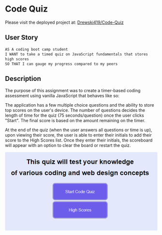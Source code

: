 # Code Quiz

Please visit the deployed project at: [Drewski419/Code-Quiz](https://github.com/Drewski419/Code-Quiz)


## User Story

```
AS A coding boot camp student
I WANT to take a timed quiz on JavaScript fundamentals that stores high scores
SO THAT I can gauge my progress compared to my peers
```

## Description

The purpose of this assignment was to create a timer-based coding assessment using vanilla JavaScript that behaves like so:

The application has a few multiple choice questions and the ability to store top scores on the user's device. The number of questions decides the length of time for the quiz (75 seconds/question) once the user clicks "Start". The final score is based on the amount remaining on the timer.

At the end of the quiz (when the user answers all questions or time is up), upon viewing their score, the user is able to enter their initials to add their score to the High Scores list. Once they enter their initials, the scoreboard will appear with an option to clear the board or restart the quiz.

![Quiz](AJQuiz.png)


